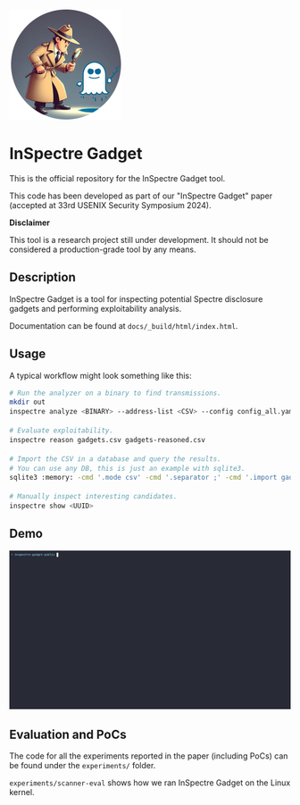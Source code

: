 ![](./docs/img/inspectre-gadget-circle.png)

# InSpectre Gadget

This is the official repository for the InSpectre Gadget tool.

This code has been developed as part of our "InSpectre Gadget" paper (accepted
at 33rd USENIX Security Symposium 2024).

**Disclaimer**

This tool is a research project still under development. It should not be
considered a production-grade tool by any means.

## Description

InSpectre Gadget is a tool for inspecting potential Spectre disclosure gadgets
and performing exploitability analysis.

Documentation can be found at `docs/_build/html/index.html`.

## Usage

A typical workflow might look something like this:

```sh
# Run the analyzer on a binary to find transmissions.
mkdir out
inspectre analyze <BINARY> --address-list <CSV> --config config_all.yaml --output out/gadgets.csv --tfp-output output/tfp.csv --asm out/asm

# Evaluate exploitability.
inspectre reason gadgets.csv gadgets-reasoned.csv

# Import the CSV in a database and query the results.
# You can use any DB, this is just an example with sqlite3.
sqlite3 :memory: -cmd '.mode csv' -cmd '.separator ;' -cmd '.import gadgets-reasoned.csv gadgets' -cmd '.mode table' < queries/exploitable_list.sql

# Manually inspect interesting candidates.
inspectre show <UUID>
```

## Demo

![](docs/img/inspectre.gif)


## Evaluation and PoCs

The code for all the experiments reported in the paper (including PoCs)
can be found under the `experiments/` folder.

`experiments/scanner-eval` shows how we ran InSpectre Gadget on the Linux kernel.
